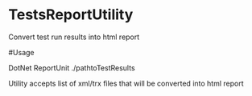 # TestsReportUtility
Convert test run results into html report

#Usage 

DotNet ReportUnit ./pathtoTestResults

Utility accepts list of xml/trx files that will be converted into html report


